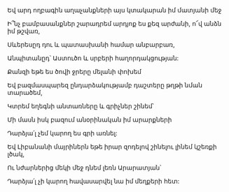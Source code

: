Եվ արդ ողբագին աղաչանքների այս կտակարան իմ մատյանի մեջ


Ի՞նչ բամբասանքներ շարադրեմ արդյոք ես քեզ արժանի, ո՜վ անձն իմ թշվառ,


Սևերեսըդ դու և պատասխանի համար անբարբառ,


Անպիտանըդ՝ Աստուծո և սրբերի հաղորդակցության:


Քանզի եթե ես ծովի ջրերը մելանի փոխեմ


Եվ բազմասպարեզ ընդարձակությամբ դաշտերը թղթի նման տարածեմ,


Կտրեմ եղեգնի անտառները և գրիչներ շինեմ՝


Մի մասն իսկ բազում անօրինական իմ արարքների


Դարձյա՛լ չեմ կարող ես գրի առնել:


Եվ Լիբանանի մայրիներն եթե իրար զոդելով շինելու լինեմ կշեռքի լծակ,


Ու նժարներից մեկի մեջ դնեմ լեռն Արարատյան՝


Դարձյա՛լ չի կարող հավասարվել նա իմ մեղքերի հետ: